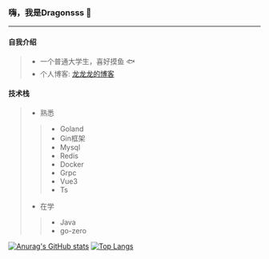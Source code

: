 ### 嗨，我是Dragonsss 👋
---

#### 自我介绍
> - 一个普通大学生，喜好摸鱼 :fish:
> - 个人博客: [龙龙龙的博客](https://www.dragonsss.cn)

#### 技术栈
> - 熟悉
> > - Goland
> > - Gin框架
> > - Mysql
> > - Redis
> > - Docker
> > - Grpc
> > - Vue3 
> > - Ts
> - 在学
> > - Java
> > - go-zero


[![Anurag's GitHub stats](https://github-readme-stats.vercel.app/api?username=Three-taile-dragon&show_icons=true&theme=radical&locale=cn)](https://github.com/anuraghazra/github-readme-stats)
[![Top Langs](https://github-readme-stats.vercel.app/api/top-langs/?username=Three-taile-dragon)](https://github.com/anuraghazra/github-readme-stats)

